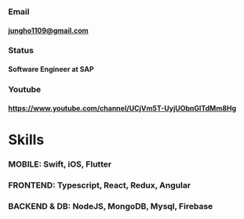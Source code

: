 

### Email
#### jungho1109@gmail.com

### Status
#### Software Engineer at SAP

### Youtube
#### https://www.youtube.com/channel/UCjVm5T-UyjUObnGITdMm8Hg

# Skills
### MOBILE: Swift, iOS, Flutter
### FRONTEND: Typescript, React, Redux, Angular
### BACKEND & DB: NodeJS, MongoDB, Mysql, Firebase
